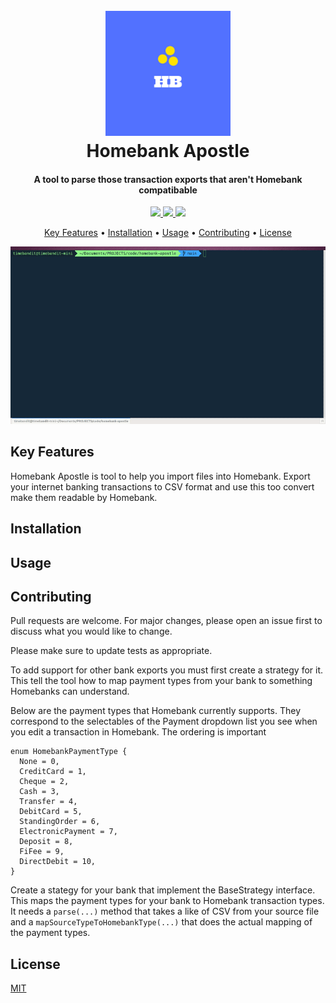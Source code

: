 <h1 align="center">
  <br>
  <img src="./img/HBLogo.png" width="200">
  <br>
  Homebank Apostle
  <br>
</h1>

<h4 align="center">A tool to parse those transaction exports that aren't Homebank compatibable</h4>

<p align="center">
  <a href="https://github.com/TimeBandit/homebank-apostle/workflows/Node.js%20CI/badge.svg">
    <img src="https://github.com/TimeBandit/homebank-apostle/workflows/Node.js%20CI/badge.svg">
  </a>
  <a href="https://gitter.im/homebank-apostle/community">
    <img src="https://badges.gitter.im/homebank-apostle/community.svg">
  </a>
  <a href="https://paypal.me/imrannazir?locale.x=en_GB">
    <img src="https://img.shields.io/badge/$-donate-ff69b4.svg?maxAge=2592000&amp;style=flat">
  </a>
</p>

<p align="center">
  <a href="#key-features">Key Features</a> •
  <a href="#installation">Installation</a> •
  <a href="#usage">Usage</a> •
  <a href="#contributing">Contributing</a> •
  <a href="#license">License</a>
</p>

<section align="center">
  <img src="./img/demo.gif">
</section>

## Key Features

Homebank Apostle is tool to help you import files into Homebank. Export your internet banking transactions to CSV format and use this too convert make them readable by Homebank.

## Installation

## Usage

## Contributing

Pull requests are welcome. For major changes, please open an issue first to discuss what you would like to change.

Please make sure to update tests as appropriate.

To add support for other bank exports you must first create a strategy for it. This tell the tool how to map payment types from your bank to something Homebanks can understand.

Below are the payment types that Homebank currently supports. They correspond to the selectables of the Payment dropdown list you see when you edit a transaction in Homebank. The ordering is important

```
enum HomebankPaymentType {
  None = 0,
  CreditCard = 1,
  Cheque = 2,
  Cash = 3,
  Transfer = 4,
  DebitCard = 5,
  StandingOrder = 6,
  ElectronicPayment = 7,
  Deposit = 8,
  FiFee = 9,
  DirectDebit = 10,
}
```

Create a stategy for your bank that implement the BaseStrategy interface. This maps the payment types for your bank to Homebank transaction types. It needs a `parse(...)` method that takes a like of CSV from your source file and a `mapSourceTypeToHomebankType(...)` that does the actual mapping of the payment types.

## License

[MIT](https://choosealicense.com/licenses/mit/)
